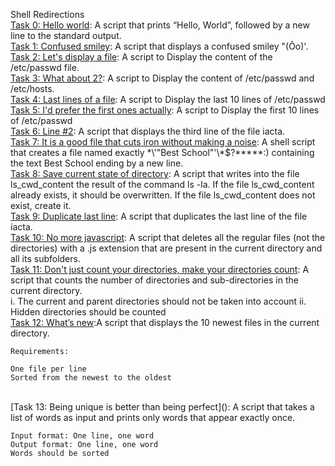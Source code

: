Shell Redirections</br>
[Task 0: Hello world](): A script that prints “Hello, World”, followed by a new line to the standard output.</br>
[Task 1: Confused smiley](): A script that displays a confused smiley "(Ôo)'.</br>
[Task 2: Let's display a file](): A script to Display the content of the /etc/passwd file.</br>
[Task 3: What about 2?](): A script to Display the content of /etc/passwd and /etc/hosts.</br>
[Task 4: Last lines of a file](): A script to Display the last 10 lines of /etc/passwd</br>
[Task 5: I'd prefer the first ones actually](): A script to Display the first 10 lines of /etc/passwd</br>
[Task 6: Line #2](): A script that displays the third line of the file iacta.</br>
[Task 7: It is a good file that cuts iron without making a noise](): A shell script that creates a file named exactly \*\\'"Best School"\'\\*$\?\*\*\*\*\*:) containing the text Best School ending by a new line.</br>
[Task 8: Save current state of directory](): A script that writes into the file ls_cwd_content the result of the command ls -la. If the file ls_cwd_content already exists, it should be overwritten. If the file ls_cwd_content does not exist, create it.</br>
[Task 9: Duplicate last line](): A script that duplicates the last line of the file iacta.</br>
[Task 10: No more javascript](): A script that deletes all the regular files (not the directories) with a .js extension that are present in the current directory and all its subfolders.</br>
[Task 11: Don't just count your directories, make your directories count](): A script that counts the number of directories and sub-directories in the current directory.</br>
	i. The current and parent directories should not be taken into account
	ii. Hidden directories should be counted
</br>
[Task 12: What’s new]():A script that displays the 10 newest files in the current directory.

	Requirements:

	One file per line
	Sorted from the newest to the oldest
</br>
[Task 13:  Being unique is better than being perfect](): A script that takes a list of words as input and prints only words that appear exactly once.

	Input format: One line, one word
	Output format: One line, one word
	Words should be sorted
